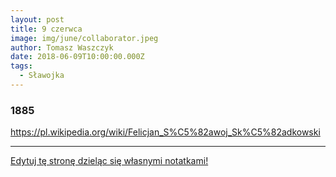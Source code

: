 ```yaml
---
layout: post
title: 9 czerwca
image: img/june/collaborator.jpeg
author: Tomasz Waszczyk
date: 2018-06-09T10:00:00.000Z
tags:
  - Sławojka
---
```


### 1885

https://pl.wikipedia.org/wiki/Felicjan_S%C5%82awoj_Sk%C5%82adkowski

---

<a href="https://github.com/TomaszWaszczyk/historia.waszczyk.com/edit/master/src/content/june-9.md" target="_blank">Edytuj tę stronę dzieląc się własnymi notatkami!</a>
